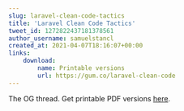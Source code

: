 ```yaml
---
slug: laravel-clean-code-tactics
title: 'Laravel Clean Code Tactics'
tweet_id: 1272822437181378561
author_username: samuelstancl
created_at: 2021-04-07T18:16:07+00:00
links:
    download:
        name: Printable versions
        url: https://gum.co/laravel-clean-code
---
```

The OG thread. Get printable PDF versions [here](https://gum.co/laravel-clean-code).
